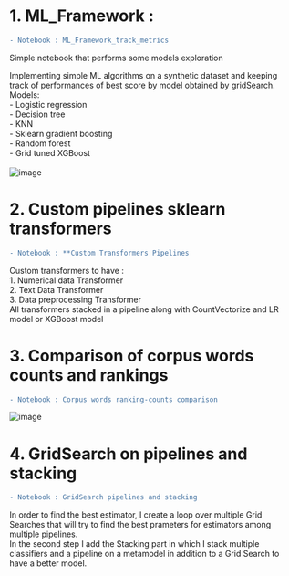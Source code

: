 # 1. ML_Framework : 
  ```diff
  - Notebook : ML_Framework_track_metrics
  ```
  
  Simple notebook that performs some models exploration<br>

  Implementing simple ML algorithms on a synthetic dataset and keeping track of performances of best score by model obtained by gridSearch.<br>
  Models:<br>
    - Logistic regression<br>
    - Decision tree<br>
    - KNN<br>
    - Sklearn gradient boosting<br>
    - Random forest<br>
    - Grid tuned XGBoost<br>
    <br>
    ![image](https://user-images.githubusercontent.com/72417895/172191837-15f71247-8172-41a2-a786-0d7bd5a307c6.png)



# 2. Custom pipelines sklearn transformers<br>
  ```diff
  - Notebook : **Custom Transformers Pipelines
  ```
  Custom transformers to have :<br>
    1. Numerical data Transformer<br>
    2. Text Data Transformer<br>
    3. Data preprocessing Transformer<br>
  All transformers stacked in a pipeline along with CountVectorize and LR model or XGBoost model<br>



# 3. Comparison of corpus words counts and rankings<br>
  ```diff
  - Notebook : Corpus words ranking-counts comparison
  ```
  ![image](https://user-images.githubusercontent.com/72417895/172221458-8a0788a4-ea0c-4ae1-9db6-fb04994fadcd.png)
  


# 4. GridSearch on pipelines and stacking<br>
  ```diff
  - Notebook : GridSearch pipelines and stacking
  ```
In order to find the best estimator, I create a loop over multiple Grid Searches that will try to find the best prameters for estimators among multiple pipelines.<br>
In the second step I add the Stacking part in which I stack multiple classifiers and a pipeline on a metamodel in addition to a Grid Search to have a better model.

